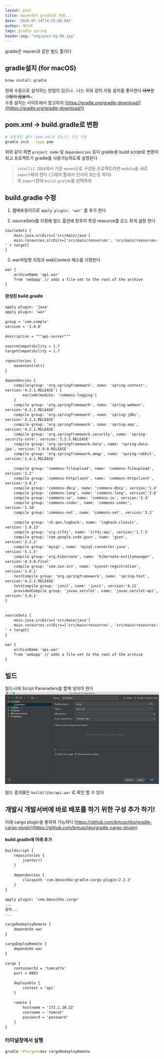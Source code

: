 ```yaml
---
layout: post
title: maven에서 gradle로 변환... 
date: '2016-07-14T14:15:00.001'
author: 페이퍼
tags: gradle spring
header-img: "img/post-bg-06.jpg"
---
```


gralde은 maven과 같은 빌드 툴이다 

## gradle설치 (for macOS) 
```bash
brew install gradle
```

원래 수동으로 설치하는 방법이 있으나.. 나는 위와 같이 자동 설치를 좋아한다
~~대부분 그렇지 않을까~~~  
수동 설치는 사이트에서 참고하자 
[https://gradle.org/gradle-download/]([https://gradle.org/gradle-download/])


## pom.xml -> build.gradle로 변환

```bash
# 프로젝트 폴더 (pom.xml이 있는곳) 으로 이동 
gradle init --type pom
```
위와 같이 하면 
`project name` 및 `dependencies` 등이 gralde용 build script로 변환이 되고 프로젝트가 gradle를 사용가능하도록 설정된다
 
> `intelliJ IDEA`에서 기존 `maven`으로 구성된 프로젝트라면 `module`을 새로 `import`해야 한다 (그래야 툴에서 인식이 되는듯 하다)  
> 꼭 `import`할때 `build.gralde`를 선택하자 


## build.gradle 수정
1. 웹배포용이므로 `apply plugin: 'war'` 를 추가 한다

2. sourceSets를 지정해 빌드 옵션에 맞추어 특정 resource를 로드 하게 설정 한다

```
sourceSets {
    main.java.srcDirs=['src/main/java']
    main.resources.srcDirs=['src/main/resources', 'src/main/resources-' + target]
}
```

3. war파일명 지정과 webContent 패스를 지정한다

```
war {
    archiveName 'api.war'
    from 'webapp' // adds a file-set to the root of the archive
}
```

 

#### 완성된 build.gradle
```text
apply plugin: 'java'
apply plugin: 'war'

group = 'com.sample'
version = '1.0.0'

description = """api-server"""

sourceCompatibility = 1.7
targetCompatibility = 1.7

repositories {
    mavenCentral()
}

dependencies {
    compile(group: 'org.springframework', name: 'spring-context', version:'4.2.1.RELEASE') {
        exclude(module: 'commons-logging')
    }
    compile group: 'org.springframework', name: 'spring-webmvc', version:'4.2.1.RELEASE'
    compile group: 'org.springframework', name: 'spring-jdbc', version:'4.2.1.RELEASE'
    compile group: 'org.springframework', name: 'spring-aop', version:'4.2.1.RELEASE'
    compile group: 'org.springframework.security', name: 'spring-security-core', version:'3.2.5.RELEASE'
    compile group: 'org.springframework.data', name: 'spring-data-jpa', version:'1.9.0.RELEASE'
    compile group: 'org.springframework.amqp', name: 'spring-rabbit', version:'1.4.1.RELEASE'
    
    compile group: 'commons-fileupload', name: 'commons-fileupload', version:'1.2'
    compile group: 'commons-httpclient', name: 'commons-httpclient', version:'3.0.1'
    compile group: 'commons-dbcp', name: 'commons-dbcp', version:'1.4'
    compile group: 'commons-lang', name: 'commons-lang', version:'2.6'
    compile group: 'commons-io', name: 'commons-io', version:'2.4'
    compile group: 'commons-codec', name: 'commons-codec', version:'1.10'
    compile group: 'commons-net', name: 'commons-net', version:'3.3'
    
    compile group: 'ch.qos.logback', name: 'logback-classic', version:'1.0.13'
    compile group: 'org.slf4j', name: 'slf4j-api', version:'1.7.5'
    compile group: 'com.google.code.gson', name: 'gson', version:'2.2.2'
    compile group: 'mysql', name: 'mysql-connector-java', version:'5.1.5'
    compile group: 'org.hibernate', name: 'hibernate-entitymanager', version:'4.3.8.Final'
    compile group: 'com.sun.scn', name: 'sysnet-registration', version:'1.0.1'
    testCompile group: 'org.springframework', name: 'spring-test', version:'4.2.1.RELEASE'
    testCompile group: 'junit', name: 'junit', version:'4.11'
    providedCompile group: 'javax.servlet', name: 'javax.servlet-api', version:'3.0.1'
}


sourceSets {
    main.java.srcDirs=['src/main/java']
    main.resources.srcDirs=['src/main/resources', 'src/main/resources-' + target]
}

war {
    archiveName 'api.war'
    from 'webapp' // adds a file-set to the root of the archive
}
```


## 빌드
빌드시에 Script Parameters를 함께 넣어야 한다
![빌드옵션](/postimg/160714_1.png)

빌드 결과물은 `build/libs/api.war` 로 확인 할 수 있다


## 개발시 개발서버에 바로 배포를 하기 위한 구성 추가 하기!
아래 cargo plugin을 통하여 가능하다
[https://github.com/bmuschko/gradle-cargo-plugin](https://github.com/bmuschko/gradle-cargo-plugin)

#### build.gradle에 아래 추가
```
buildscript {
    repositories {
        jcenter()
    }

    dependencies {
        classpath 'com.bmuschko:gradle-cargo-plugin:2.2.3'
    }
}

apply plugin: 'com.bmuschko.cargo'
...
중략...
...

cargoRedeployRemote {
    dependsOn war
}

cargoDeployRemote {
    dependsOn war
}

cargo {
    containerId = 'tomcat7x'
    port = 8083

    deployable {
        context = 'api'
    }

    remote {
        hostname = '172.1.20.22'
        username = 'tomcat'
        password = 'password'
    }
}

```

### 터미널창에서 실행

```bash
gradle -Ptarget=dev cargoRedeployRemote
```







